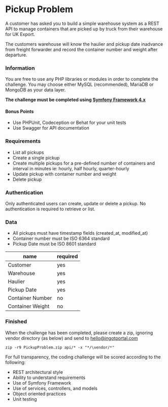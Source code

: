 # Pickup Problem

A customer has asked you to build a simple warehouse system as a REST API to manage containers that are picked up by truck from their warehouse for UK Export.

The customers warehouse will know the haulier and pickup date inadvance from freight forwarder and record the container number and weight after departure.

### Information

You are free to use any PHP libraries or modules in order to complete the challenge. You may choose either MySQL (recommended), MariaDB or MongoDB as your data layer.

**The challenge must be completed using [Symfony Framework 4.x](https://symfony.com/download)**

#### Bonus Points

* Use PHPUnit, Codeception or Behat for your unit tests
* Use Swagger for API documentation

### Requirements

* List all pickups
* Create a single pickup
* Create multiple pickups for a pre-defined number of containers and interval in minutes ie: hourly, half hourly, quarter-hourly
* Update pickup with container number and weight
* Delete pickup

### Authentication

Only authenticated users can create, update or delete a pickup. No authentication is required to retrieve or list.

### Data

* All pickups must have timestamp fields (created_at, modified_at)
* Container number must be ISO 6364 standard
* Pickup Date must be ISO 8601 standard

| name | required |
|-----------|---------|
| Customer | yes |
| Warehouse | yes |
| Haulier | yes      |
| Pickup Date | yes |
| Container Number | no |
| Container Weight | no |

### Finished

When the challenge has been completed, please create a zip, ignoring vendor directory (as below) and send to hello@ingotportal.com

```
zip -r9 PickupProblem.zip api/* -x "*/\vendor/*"
```

For full transparency, the coding challenge will be scored according to the following:

* REST architectural style
* Ability to understand requirements
* Use of Symfony Framework
* Use of services, controllers, and models
* Object oriented practices
* Unit testing


